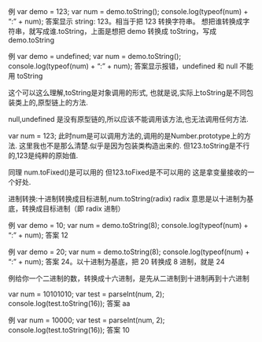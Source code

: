 例 var demo = 123;
var num = demo.toString();
console.log(typeof(num) + “:” + num);
答案显示 string: 123。相当于把 123 转换字符串。
想把谁转换成字符串，就写成谁.toString，上面是想把 demo 转换成 toString，写成
demo.toString


例 var demo = undefined;
var num = demo.toString();
console.log(typeof(num) + “:” + num);
答案显示报错，undefined 和 null 不能用 toString


这个可以这么理解,toString是对象调用的形式,
也就是说,实际上toString是不同包装类上的,原型链上的方法.

null,undefined 是没有原型链的,所以应该不能调用该方法,也无法调用任何方法.


var num = 123;
此时num是可以调用方法的,调用的是Number.prototype上的方法.
这里我也不是那么清楚.似乎是因为包装类构造出来的.
但123.toString是不行的,123是纯粹的原始值.

同理 num.toFixed()是可以用的
但123.toFixed是不可以用的
这是拿变量接收的一个好处.



进制转换:十进制转换成目标进制,num.toString(radix)
radix 意思是以十进制为基底，转换成目标进制（即 radix 进制）


例 var demo = 10;
var num = demo.toString(8);
console.log(typeof(num) + “:” + num);
答案 12


例 var demo = 20;
var num = demo.toString(8);
console.log(typeof(num) + “:” + num);
答案 24。以十进制为基底，把 20 转换成 8 进制，就是 24


例给你一个二进制的数，转换成十六进制，是先从二进制到十进制再到十六进制

var num = 10101010;
var test = parseInt(num, 2);
console.log(test.toString(16));
答案 aa


例 var num = 10000;
var test = parseInt(num, 2);
console.log(test.toString(16));
答案 10

